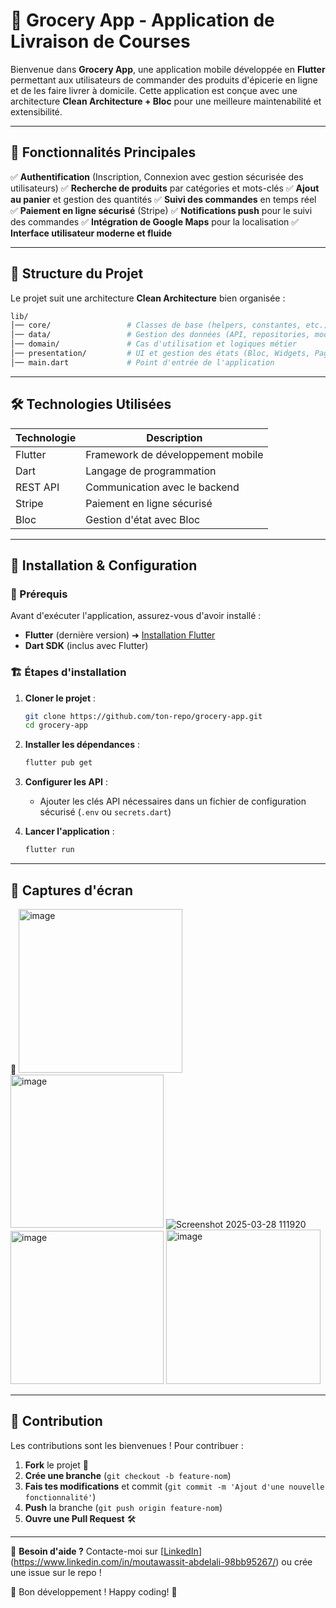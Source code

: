 # 🛒 Grocery App - Application de Livraison de Courses

Bienvenue dans **Grocery App**, une application mobile développée en **Flutter** permettant aux utilisateurs de commander des produits d'épicerie en ligne et de les faire livrer à domicile. Cette application est conçue avec une architecture **Clean Architecture + Bloc** pour une meilleure maintenabilité et extensibilité.

---

## 📌 Fonctionnalités Principales

✅ **Authentification** (Inscription, Connexion avec gestion sécurisée des utilisateurs)
✅ **Recherche de produits** par catégories et mots-clés
✅ **Ajout au panier** et gestion des quantités
✅ **Suivi des commandes** en temps réel
✅ **Paiement en ligne sécurisé** (Stripe)
✅ **Notifications push** pour le suivi des commandes
✅ **Intégration de Google Maps** pour la localisation
✅ **Interface utilisateur moderne et fluide**

---

## 📂 Structure du Projet

Le projet suit une architecture **Clean Architecture** bien organisée :

```bash
lib/
│── core/                 # Classes de base (helpers, constantes, etc.)
│── data/                 # Gestion des données (API, repositories, models)
│── domain/               # Cas d'utilisation et logiques métier
│── presentation/         # UI et gestion des états (Bloc, Widgets, Pages)
│── main.dart             # Point d'entrée de l'application
```

---

## 🛠️ Technologies Utilisées

| Technologie      | Description |
|-----------------|-------------|
| Flutter         | Framework de développement mobile |
| Dart            | Langage de programmation |
| REST API        | Communication avec le backend |
| Stripe         | Paiement en ligne sécurisé |
| Bloc           | Gestion d'état avec Bloc |

---

## 🚀 Installation & Configuration

### 📌 Prérequis
Avant d'exécuter l'application, assurez-vous d'avoir installé :
- **Flutter** (dernière version) ➜ [Installation Flutter](https://flutter.dev/docs/get-started/install)
- **Dart SDK** (inclus avec Flutter)

### 🏗 Étapes d'installation

1. **Cloner le projet** :
   ```bash
   git clone https://github.com/ton-repo/grocery-app.git
   cd grocery-app
   ```

2. **Installer les dépendances** :
   ```bash
   flutter pub get
   ```

3. **Configurer les API** :
   - Ajouter les clés API nécessaires dans un fichier de configuration sécurisé (`.env` ou `secrets.dart`)

4. **Lancer l'application** :
   ```bash
   flutter run
   ```

---

## 🎨 Captures d'écran

📌 
<img width="262" alt="image" src="https://github.com/user-attachments/assets/d432bf4c-67b3-4d73-934a-779636736a76" />
<img width="245" alt="image" src="https://github.com/user-attachments/assets/af7e1986-6361-416b-ad28-c012db0ebb55" />
![Screenshot 2025-03-28 111920](https://github.com/user-attachments/assets/a4004c86-8404-4fd1-8f0a-85b853669681)
<img width="245" alt="image" src="https://github.com/user-attachments/assets/b0e6c951-7b70-43b7-ac88-f0c6eb5d4f0e" />
<img width="247" alt="image" src="https://github.com/user-attachments/assets/217f4871-7d18-4361-8d13-1abb58d5ada3" />



---

## 🤝 Contribution

Les contributions sont les bienvenues ! Pour contribuer :
1. **Fork** le projet 🍴
2. **Crée une branche** (`git checkout -b feature-nom`)
3. **Fais tes modifications** et commit (`git commit -m 'Ajout d'une nouvelle fonctionnalité'`)
4. **Push** la branche (`git push origin feature-nom`)
5. **Ouvre une Pull Request** 🛠

---


📩 **Besoin d'aide ?** Contacte-moi sur [[LinkedIn](https://linkedin.com/in/tonprofil)](https://www.linkedin.com/in/moutawassit-abdelali-98bb95267/) ou crée une issue sur le repo !

🚀 Bon développement ! Happy coding! 🎉

